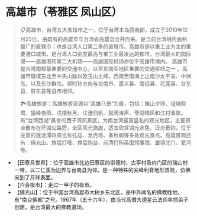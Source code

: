 # 高雄市（苓雅区 凤山区）
> 📋高雄市，台湾五大省辖市之一，位于台湾本岛西南部，成立于2010年12月25日，由既有的高雄市与台湾省高雄县合并而来。是当前台湾境内面积最广的直辖市；也是台湾人口第二多的直辖市。高雄市是以重工业为主的重要港口城市。是台湾人口密度最高与重工业最发达的都市，台湾最大的国际港——高雄港和第二大机场——高雄国际机场亦位于高雄市境内。 高雄市是台湾南部最重要的交通中心，以至东南亚地区重要的交通枢纽之一 。高雄市辖域东北至中央山脉以及玉山主峰，西南至南海上之南沙太平岛、中洲岛，以及东沙群岛。顺时针方向与台南市、嘉义县、南投县、花莲县、台东县、屏东县等县市相邻。
>   
> 🏞高雄旅游：高雄旅游资源以“高雄八景”为最，包括：旗山夕照、埕埔晓鹭、猿峰夜雨、戍楼秋月、江港归帆、鼓湾涛声、苓湖晴风和江村渔歌。有“台湾西湖”美誉的西子湾风景区，为南台湾最富盛名的观光地区，主要景点散布在环湖公路旁，全区风光旖旎，适宜欣赏湖光水色、泛舟垂钓。位于左营的莲池潭四周也有孔庙、龙虎塔、春秋阁等多处观光景点。高雄景观还有：佛光山、旗后灯塔、旗后炮台、前清打狗英国领事馆、雄镇北门、爱河等。    
  
* 【田寮月世界】：位于高雄市北边田寮区的崇德村、古亭村及内门区的瑞山村一带，以二仁溪为边界与台南县为邻。是一种特殊的尖峰利脊地形景观，仿佛来到了月球表面。  
* 【六合夜市】：走过一甲子的夜市。  
* 【佛光山】：位于中国台湾高雄市大树乡东北区，是中外闻名的佛教胜地，有“南台佛都”之号。1967年（五十六年），由当代高僧大德星云法师率领弟子创建，是台湾最大的佛教道场。